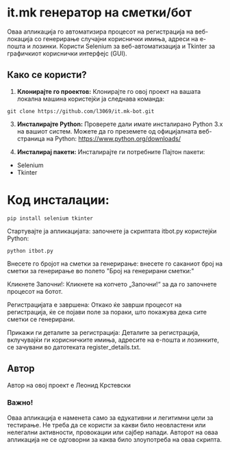 # it.mk генератор на сметки/бот

Оваа апликација го автоматизира процесот на регистрација на веб-локација со генерирање случајни кориснички имиња, адреси на е-пошта и лозинки. Користи Selenium за веб-автоматизација и Tkinter за графичкиот кориснички интерфејс (GUI).

## Како се користи?

1. **Клонирајте го проектов:** Клонирајте го овој проект на вашата локална машина користејќи ја следнава команда:
```
git clone https://github.com/l3069/it.mk-bot.git
```
3. **Инсталирајте Python:** Проверете дали имате инсталирано Python 3.x на вашиот систем. Можете да го преземете од официјалната веб-страница на Python: https://www.python.org/downloads/

4. **Инсталирај пакети:** Инсталирајте ги потребните Пајтон пакети:
- Selenium
- Tkinter


# Код инсталации:

```shell
pip install selenium tkinter
```

Стартувајте ја апликацијата: започнете ја скриптата itbot.py користејќи Python:
```
python itbot.py
```
Внесете го бројот на сметки за генерирање: внесете го саканиот број на сметки за генерирање во полето "Број на генерирани сметки:"

Кликнете Започни!: Кликнете на копчето „Започни!“ за да го започнете процесот на ботот.

Регистрацијата е завршена: Откако ќе заврши процесот на регистрација, ќе се појави поле за пораки, што покажува дека сите сметки се генерирани.

Прикажи ги деталите за регистрација: Деталите за регистрација, вклучувајќи ги корисничките имиња, адресите на е-пошта и лозинките, се зачувани во датотеката register_details.txt.



## Автор
Автор на овој проект е Леонид Крстевски

### Важно!
Оваа апликација е наменета само за едукативни и легитимни цели за тестирање. Не треба да се користи за какви било неовластени или нелегални активности, провокации или сајбер напади. Авторот на оваа апликација не се одговорни за каква било злоупотреба на оваа скрипта.
